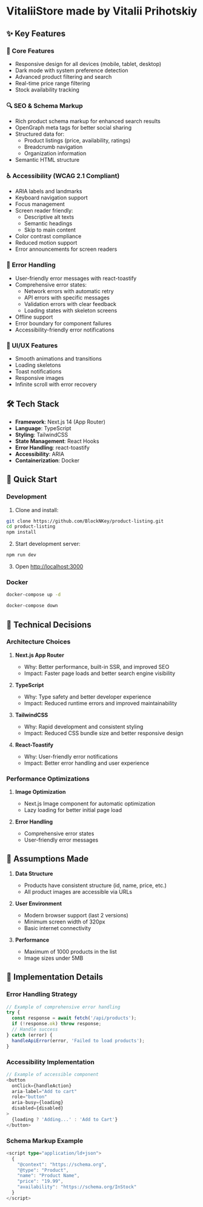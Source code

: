 # VitaliiStore made by Vitalii Prihotskiy

## ✨ Key Features

### 🎯 Core Features

- Responsive design for all devices (mobile, tablet, desktop)
- Dark mode with system preference detection
- Advanced product filtering and search
- Real-time price range filtering
- Stock availability tracking

### 🔍 SEO & Schema Markup

- Rich product schema markup for enhanced search results
- OpenGraph meta tags for better social sharing
- Structured data for:
  - Product listings (price, availability, ratings)
  - Breadcrumb navigation
  - Organization information
- Semantic HTML structure

### ♿ Accessibility (WCAG 2.1 Compliant)

- ARIA labels and landmarks
- Keyboard navigation support
- Focus management
- Screen reader friendly:
  - Descriptive alt texts
  - Semantic headings
  - Skip to main content
- Color contrast compliance
- Reduced motion support
- Error announcements for screen readers

### 🚨 Error Handling

- User-friendly error messages with react-toastify
- Comprehensive error states:
  - Network errors with automatic retry
  - API errors with specific messages
  - Validation errors with clear feedback
  - Loading states with skeleton screens
- Offline support
- Error boundary for component failures
- Accessibility-friendly error notifications

### 🎨 UI/UX Features

- Smooth animations and transitions
- Loading skeletons
- Toast notifications
- Responsive images
- Infinite scroll with error recovery

## 🛠️ Tech Stack

- **Framework**: Next.js 14 (App Router)
- **Language**: TypeScript
- **Styling**: TailwindCSS
- **State Management**: React Hooks
- **Error Handling**: react-toastify
- **Accessibility**: ARIA
- **Containerization**: Docker

## 🚀 Quick Start

### Development

1. Clone and install:

```bash
git clone https://github.com/BlockNKey/product-listing.git
cd product-listing
npm install
```

2. Start development server:

```bash
npm run dev
```

3. Open [http://localhost:3000](http://localhost:3000)

### Docker

```bash
docker-compose up -d

docker-compose down
```

## 🤔 Technical Decisions

### Architecture Choices

1. **Next.js App Router**

   - Why: Better performance, built-in SSR, and improved SEO
   - Impact: Faster page loads and better search engine visibility

2. **TypeScript**

   - Why: Type safety and better developer experience
   - Impact: Reduced runtime errors and improved maintainability

3. **TailwindCSS**

   - Why: Rapid development and consistent styling
   - Impact: Reduced CSS bundle size and better responsive design

4. **React-Toastify**
   - Why: User-friendly error notifications
   - Impact: Better error handling and user experience

### Performance Optimizations

1. **Image Optimization**

   - Next.js Image component for automatic optimization
   - Lazy loading for better initial page load

2. **Error Handling**
   - Comprehensive error states
   - User-friendly error messages

## 🎯 Assumptions Made

1. **Data Structure**

   - Products have consistent structure (id, name, price, etc.)
   - All product images are accessible via URLs

2. **User Environment**

   - Modern browser support (last 2 versions)
   - Minimum screen width of 320px
   - Basic internet connectivity

3. **Performance**
   - Maximum of 1000 products in the list
   - Image sizes under 5MB

## 🎯 Implementation Details

### Error Handling Strategy

```typescript
// Example of comprehensive error handling
try {
  const response = await fetch('/api/products');
  if (!response.ok) throw response;
  // Handle success
} catch (error) {
  handleApiError(error, 'Failed to load products');
}
```

### Accessibility Implementation

```typescript
// Example of accessible component
<button
  onClick={handleAction}
  aria-label="Add to cart"
  role="button"
  aria-busy={loading}
  disabled={disabled}
>
  {loading ? 'Adding...' : 'Add to Cart'}
</button>
```

### Schema Markup Example

```typescript
<script type="application/ld+json">
  {
    "@context": "https://schema.org",
    "@type": "Product",
    "name": "Product Name",
    "price": "19.99",
    "availability": "https://schema.org/InStock"
  }
</script>
```
